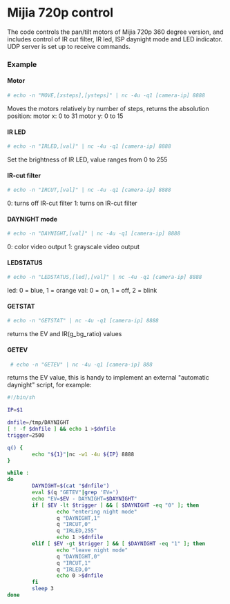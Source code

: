 # Mijia 720p control

The code controls the pan/tilt motors of Mijia 720p 360 degree version, and includes control of IR cut filter, IR led, ISP daynight mode and LED indicator. UDP server is set up to receive commands.

### Example

#### Motor

```bash
# echo -n "MOVE,[xsteps],[ysteps]" | nc -4u -q1 [camera-ip] 8888
```

Moves the motors relatively by number of steps, returns the absolution position:
motor x: 0 to 31
motor y: 0 to 15

#### IR LED

```bash
# echo -n "IRLED,[val]" | nc -4u -q1 [camera-ip] 8888
```

Set the brightness of IR LED, value ranges from 0 to 255

#### IR-cut filter

```bash
# echo -n "IRCUT,[val]" | nc -4u -q1 [camera-ip] 8888
```

0: turns off IR-cut filter
1: turns on IR-cut filter

#### DAYNIGHT mode

```bash
# echo -n "DAYNIGHT,[val]" | nc -4u -q1 [camera-ip] 8888
```

0: color video output
1: grayscale video output

#### LEDSTATUS

```bash
# echo -n "LEDSTATUS,[led],[val]" | nc -4u -q1 [camera-ip] 8888
```

led: 0 = blue, 1 = orange
val: 0 = on, 1 = off, 2 = blink


#### GETSTAT

```bash
# echo -n "GETSTAT" | nc -4u -q1 [camera-ip] 8888
```

returns the EV and IR(g_bg_ratio) values

#### GETEV

```bash
 # echo -n "GETEV" | nc -4u -q1 [camera-ip] 888
```

returns the EV value, this is handy to implement an external "automatic daynight" script, for example:

```bash
#!/bin/sh

IP=$1

dnfile=/tmp/DAYNIGHT
[ ! -f $dnfile ] && echo 1 >$dnfile
trigger=2500

q() {
        echo "${1}"|nc -w1 -4u ${IP} 8888
}

while :
do
        DAYNIGHT=$(cat "$dnfile")
        eval $(q "GETEV"|grep 'EV=')
        echo "EV=$EV - DAYNIGHT=$DAYNIGHT"
        if [ $EV -lt $trigger ] && [ $DAYNIGHT -eq "0" ]; then
                echo "entering night mode"
                q "DAYNIGHT,1"
                q "IRCUT,0"
                q "IRLED,255"
                echo 1 >$dnfile
        elif [ $EV -gt $trigger ] && [ $DAYNIGHT -eq "1" ]; then
                echo "leave night mode"
                q "DAYNIGHT,0"
                q "IRCUT,1"
                q "IRLED,0"
                echo 0 >$dnfile
        fi
        sleep 3
done
```
